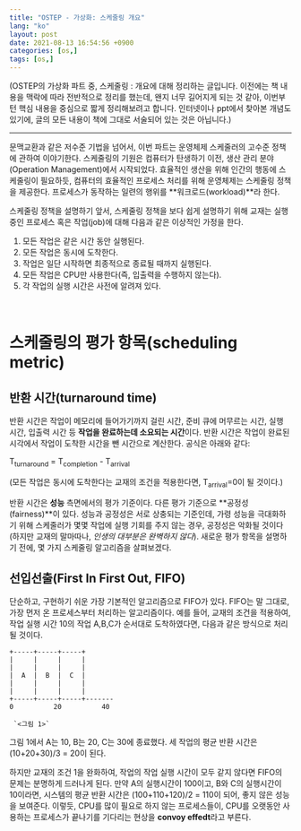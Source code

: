 ```yaml
---
title: "OSTEP - 가상화: 스케줄링 개요"
lang: "ko"
layout: post
date: 2021-08-13 16:54:56 +0900
categories: [os,]
tags: [os,]
---
```


(OSTEP의 가상화 파트 중, 스케줄링 : 개요에 대해 정리하는 글입니다. 이전에는 책 내용을 맥락에 따라 전반적으로 정리를 했는데, 왠지 너무 길어지게 되는 것 같아, 이번부턴 핵심 내용을 중심으로 짧게 정리해보려고 합니다. 인터넷이나 ppt에서 찾아본 개념도 있기에, 글의 모든 내용이 책에 그대로 서술되어 있는 것은 아닙니다.)

- - -

문맥교환과 같은 저수준 기법을 넘어서, 이번 파트는 운영체제 스케줄러의 고수준 정책에 관하여 이야기한다. 스케줄링의 기원은 컴퓨터가 탄생하기 이전, 생산 관리 분야(Operation Management)에서 시작되었다. 효율적인 생산을 위해 인간의 행동에 스케줄링이 필요하듯, 컴퓨터의 효율적인 프로세스 처리를 위해 운영체제는 스케줄링 정책을 제공한다. 프로세스가 동작하는 일련의 행위를 **워크로드(workload)**라 한다.

스케줄링 정책을 설명하기 앞서, 스케줄링 정책을 보다 쉽게 설명하기 위해 교재는 실행중인 프로세스 혹은 작업(job)에 대해 다음과 같은 이상적인 가정을 한다.

1. 모든 작업은 같은 시간 동안 실행된다.
1. 모든 작업은 동시에 도착한다.
1. 작업은 일단 시작하면 최종적으로 종료될 때까지 실행된다.
1. 모든 작업은 CPU만 사용한다(즉, 입출력을 수행하지 않는다).
1. 각 작업의 실행 시간은 사전에 알려져 있다.
<br />

# 스케줄링의 평가 항목(scheduling metric)

## 반환 시간(turnaround time)    

반환 시간은 작업이 메모리에 들어가기까지 걸린 시간, 준비 큐에 머무르는 시간, 실행 시간, 입출력 시간 등 **작업을 완료하는데 소요되는 시간**이다. 반환 시간은 작업이 완료된 시각에서 작업이 도착한 시간을 뺀 시간으로 계산한다. 공식은 아래와 같다:

T<sub>turnaround</sub> = T<sub>completion</sub> - T<sub>arrival</sub>

(모든 작업은 동시에 도착한다는 교재의 조건을 적용한다면, T<sub>arrival</sub>=0이 될 것이다.)

반환 시간은 **성능** 측면에서의 평가 기준이다. 다른 평가 기준으로 **공정성(fairness)**이 있다. 성능과 공정성은 서로 상충되는 기준인데, 가령 성능을 극대화하기 위해 스케줄러가 몇몇 작업에 실행 기회를 주지 않는 경우, 공정성은 악화될 것이다 (하지만 교재의 말마따나, _인생의 대부분은 완벽하지 않다_). 새로운 평가 항목을 설명하기 전에, 몇 가지 스케줄링 알고리즘을 살펴보겠다.

## 선입선출(First In First Out, FIFO)

단순하고, 구현하기 쉬운 가장 기본적인 알고리즘으로 FIFO가 있다. FIFO는 말 그대로, 가장 먼저 온 프로세스부터 처리하는 알고리즘이다. 예를 들어, 교재의 조건을 적용하여, 작업 실행 시간 10의 작업 A,B,C가 순서대로 도착하였다면, 다음과 같은 방식으로 처리 될 것이다.

```
+-----+-----+-----+         
|     |     |     |         
|     |     |     |         
|  A  |  B  |  C  |         
|     |     |     |         
|     |     |     |         
+-----+-----+-----+-------
0          20          40   
```
     `<그림 1>`

그림 1에서 A는 10, B는 20, C는 30에 종료했다. 세 작업의 평균 반환 시간은 (10+20+30)/3 = 20이 된다.

하지만 교재의 조건 1을 완화하여, 작업의 작업 실행 시간이 모두 같지 않다면 FIFO의 문제는 분명하게 드러나게 된다. 만약 A의 실행시간이 100이고, B와 C의 실행시간이 10이라면, 시스템의 평균 반환 시간은 (100+110+120)/2 = 110이 되어, 좋지 않은 성능을 보여준다. 이렇듯, CPU를 많이 필요로 하지 않는 프로세스들이, CPU를 오랫동안 사용하는 프로세스가 끝나기를 기다리는 현상을 **convoy effedt**라고 부른다.
